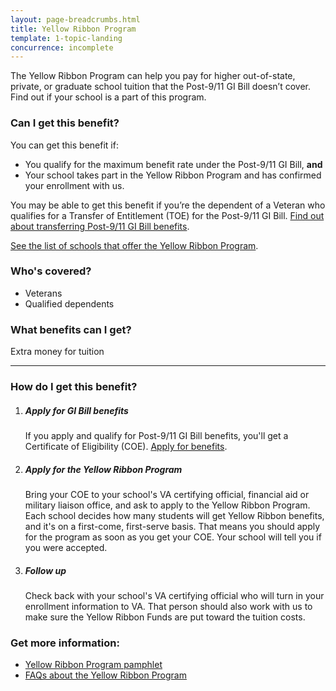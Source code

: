 ```yaml
---
layout: page-breadcrumbs.html
title: Yellow Ribbon Program
template: 1-topic-landing
concurrence: incomplete
---
```


The Yellow Ribbon Program can help you pay for higher out-of-state, private, or graduate school tuition that the Post-9/11 GI Bill doesn’t cover. Find out if your school is a part of this program.

<div class="call-out" markdown="1">

### Can I get this benefit?
You can get this benefit if:

 - You qualify for the maximum benefit rate under the Post-9/11 GI Bill, **and**
 - Your school takes part in the Yellow Ribbon Program and has confirmed your enrollment with us.

You may be able to get this benefit if you’re the dependent of a Veteran who qualifies for a Transfer of Entitlement (TOE) for the Post-9/11 GI Bill. [Find out about transferring Post-9/11 GI Bill benefits](/education/gi-bill/transfer/).

[See the list of schools that offer the Yellow Ribbon Program](http://www.benefits.va.gov/GIBILL/yellow_ribbon/yrp_list_2015.asp).

### Who's covered?

- Veterans
- Qualified dependents 
</div>

### What benefits can I get? 
Extra money for tuition


------

### How do I get this benefit?

<ol class="process">
<li class="step one">

<div markdown="1">

##### Apply for GI Bill benefits
If you apply and qualify for Post-9/11 GI Bill benefits, you'll get a Certificate of Eligibility (COE). [Apply for benefits](/education/apply-for-education-benefits/).
</div>
</li>

<li class="step two">
<div markdown="1">

##### Apply for the Yellow Ribbon Program
Bring your COE to your school's VA certifying official, financial aid or military liaison office, and ask to apply to the Yellow Ribbon Program. Each school decides how many students will get Yellow Ribbon benefits, and it's on a first-come, first-serve basis. That means you should apply for the program as soon as you get your COE. Your school will tell you if you were accepted.  


</div>
</li>

<li class="step three last">
<div markdown="1">

##### Follow up
Check back with your school's VA certifying official who will turn in your enrollment information to VA. That person should also work with us to make sure the Yellow Ribbon Funds are put toward the tuition costs. 
</div>

</li>
</ol>

### Get more information:
- [Yellow Ribbon Program pamphlet](http://www.benefits.va.gov/gibill/docs/pamphlets/Yellow_Ribbon_Pamphlet.pdf)
- [FAQs about the Yellow Ribbon Program](http://www.benefits.va.gov/gibill/docs/factsheets/2012_Yellow_Ribbon_Student_FAQs.pdf)
